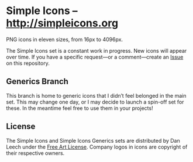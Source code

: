# Simple Icons – http://simpleicons.org

PNG icons in eleven sizes, from 16px to 4096px.

The Simple Icons set is a constant work in progress. New icons will appear over time. If you have a specific request—or a comment—create an <a href="https://github.com/danleech/simple-icons/issues">Issue</a> on this repository.

## Generics Branch

This branch is home to generic icons that I didn’t feel belonged in the main set. This may change one day, or I may decide to launch a spin-off set for these. In the meantime feel free to use them in your projects!

## License

The Simple Icons and Simple Icons Generics sets are distributed by Dan Leech under the <a href="http://artlibre.org/licence/lal/en">Free Art License</a>. Company logos in icons are copyright of their respective owners.
